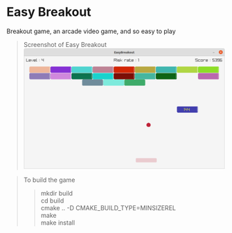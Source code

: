 # Easy Breakout
Breakout game, an arcade video game, and so easy to play

> Screenshot of Easy Breakout <br />
![alt text](https://github.com/inthelamp/EasyBreakout/blob/master/EasyBreakout.png?raw=true "Easy Breakout")

>To build the game<br />
>>mkdir build    <br />
>>cd build       <br />
>>cmake .. -D CMAKE_BUILD_TYPE=MINSIZEREL <br />
>>make <br />
>>make install